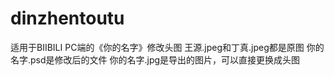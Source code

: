 # dinzhentoutu
适用于BIIBILI PC端的《你的名字》修改头图
王源.jpeg和丁真.jpeg都是原图
你的名字.psd是修改后的文件
你的名字.jpg是导出的图片，可以直接更换成头图
